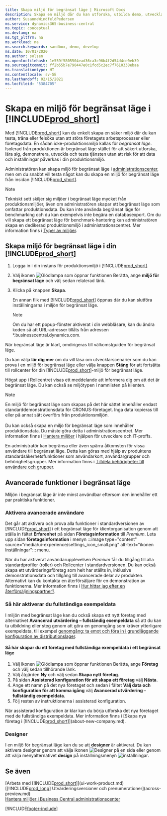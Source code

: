 ```yaml
---
title: Skapa miljö för begränsat läge | Microsoft Docs
description: Skapa en miljö där du kan utforska, utbilda demo, utveckla och prova.
author: SusanneWindfeldPedersen
ms.service: dynamics365-business-central
ms.topic: conceptual
ms.devlang: na
ms.tgt_pltfrm: na
ms.workload: na
ms.search.keywords: sandbox, demo, develop
ms.date: 10/01/2020
ms.author: solsen
ms.openlocfilehash: 1e559f5805504ead36ca3c96b4f2d54d4ce0eb39
ms.sourcegitcommit: ff2b55b7e790447e0c1fcd5c2ec7f7610338ebaa
ms.translationtype: HT
ms.contentlocale: sv-SE
ms.lasthandoff: 02/15/2021
ms.locfileid: "5384705"
---
```

# <a name="creating-a-sandbox-environment-in-prod_short"></a>Skapa en miljö för begränsat läge i [!INCLUDE[prod_short](includes/prod_short.md)]

Med [!INCLUDE[prod_short](includes/prod_short.md)] kan du enkelt skapa en säker miljö där du kan testa, träna eller felsöka utan att störa företagets arbetsprocesser eller företagsdata. En sådan icke-produktionsmiljö kallas för *begränsat läge*. Isolerad från produktionen är begränsat läge stället för att säkert utforska, lära sig, demonstrera, utveckla och testa tjänsten utan att risk för att data och inställningar påverkas i din produktionsmiljö.  

Administratören kan skapa miljö för begränsat läge i [administrationscenter](/dynamics365/business-central/dev-itpro/administration/tenant-admin-center-environments?toc=/dynamics365/business-central/toc.json), men om du snabbt vill testa något kan du skapa en miljö för begränsat läge från insidan [!INCLUDE[prod_short](includes/prod_short.md)].  

> [!NOTE]
> Tekniskt sett skiljer sig miljöer i begränsat läge mycket från produktionsmiljöer, även om administratören skapar ett begränsat läge som omfattar produktionsdata. Du kan inte använda begränsat läge för benchmarking och du kan exempelvis inte begära en databasexport. Om du vill skapa ett begränsat läge för benchmark-hantering kan administratören skapa en dedikerad produktionsmiljö i administrationscentret. Mer information finns i [Typer av miljöer](/dynamics365/business-central/dev-itpro/administration/tenant-admin-center-environments#types-of-environments).

## <a name="to-create-a-sandbox-environment-in-your-prod_short"></a>Skapa miljö för begränsat läge i din [!INCLUDE[prod_short](includes/prod_short.md)]

1. Logga in i din instans för produktionsmiljö i [!INCLUDE[prod_short](includes/prod_short.md)].

2. Välj ikonen ![Glödlampa som öppnar funktionen Berätta](media/ui-search/search_small.png "Berätta vad du vill göra"), ange **miljö för begränsat läge** och välj sedan relaterad länk.
    <!-- ![Sandbox Environment Setup](./media/across-sandbox/sandbox-environment-setup.png) -->
3. Klicka på knappen **Skapa**.  

    En annan flik med [!INCLUDE[prod_short](includes/prod_short.md)] öppnas där du kan slutföra inställningarna i miljön för begränsat läge.

    > [!NOTE]  
    >  Om du har ett popup-fönster aktiverat i din webbläsare, kan du ändra koden så att URL-adresser tillåts från adressen *.businesscentral.dynamics.com.

När begränsat läge är klart, omdirigeras till välkomstguiden för begränsat läge.
<!-- ![Sandbox Welcome Wizard](./media/across-sandbox/sandbox-wizard.png) -->

Du kan välja **lär dig mer** om du vill läsa om utvecklarscenarier som du kan prova i en miljö för begränsat läge eller välja knappen **Stäng** för att fortsätta till rollcenter för din [!INCLUDE[prod_short](includes/prod_short.md)]-miljö för begränsat läge.

Högst upp i Rollcentret visas ett meddelande att informera dig om att det är begränsat läge. Du kan också se miljötypen i namnlisten på klienten.
    <!-- ![Sandbox RoleCenter Notification](./media/across-sandbox/sandbox-rolecenter-notification.png) -->

> [!NOTE]
> En miljö för begränsat läge som skapas på det här sättet innehåller endast standarddemonstrationsdata för CRONUS-företaget. Inga data kopieras till eller på annat sätt överförs från produktionsmiljön.<br /><br />
> Du kan också skapa en miljö för begränsat läge som innehåller produktionsdata. Du måste göra detta i administrationscentret. Mer information finns i [Hantera miljöer](/dynamics365/business-central/dev-itpro/administration/tenant-admin-center-environments) i hjälpen för utvecklare och IT-proffs.  

<!--To switch between your production and sandbox environments, you can use the Business Central app launcher.
    ![Sandbox Dynamics365 Menu](./media/across-sandbox/sandbox-dynamics365-menu.png) -->

En administratör kan begränsa eller även spärra åtkomsten för vissa användare till begränsat läge. Detta kan göras med hjälp av produktens standardsäkerhetsfunktioner som användarkort, användargrupper och behörighetsgrupper. Mer information finns i [Tilldela behörigheter till användare och grupper](ui-define-granular-permissions.md).  

<!-- ![Sandbox Permission Sets](./media/across-sandbox/sandbox-permission-sets.png) -->

## <a name="advanced-functionality-in-the-sandbox-environment"></a>Avancerade funktioner i begränsat läge

Miljön i begränsat läge är inte minst användbar eftersom den innehåller ett par praktiska funktioner.

### <a name="to-enable-the-advanced-user-experience"></a>Aktivera avancerade användare

Det går att aktivera och prova alla funktioner i standardversionen av [!INCLUDE[prod_short](includes/prod_short.md)]  i ett begränsat läge för klientorganisation genom att ställa in fältet **Erfarenhet** på sidan **Företagsinformation** till *Premium*. Leta upp sidan **företagsinformation** i menyn :::image type="content" source="media/ui-experience/settings_icon_small.png" alt-text="ikonen Inställningar"::: menu.  

När du har aktiverat användarupplevelsen *Premium* får du tillgång till alla standardprofiler (roller) och Rollcenter i standardversionen. Du kan också skapa ett utvärderingsföretag som helt har ställts in, inklusive demonstrationsdata och tillgång till avancerade delar av produkten. Alternativt kan du kontakta en återförsäljare för en demonstration av funktionerna. Mer information finns i [Hur hittar jag efter en återförsäljningspartner?](across-faq.md#findpartner).  

### <a name="to-enable-complete-sample-data"></a>Så här aktiverar du fullständiga exempeldata

I miljön med begränsat läge kan du också skapa ett nytt företag med alternativet **Avancerad utvärdering – fullständig exempeldata** så att du kan ta utbildning eller steg genom att göra en genomgång som kräver ytterligare exempeldata, till exempel [genomgång: ta emot och föra in i grundläggande konfiguration av distributionslager](walkthrough-receiving-and-putting-away-in-basic-warehousing.md).  

#### <a name="to-create-a-company-with-complete-sample-data-in-a-sandbox"></a>Så här skapar du ett företag med fullständiga exempeldata i ett begränsat läge

1. Välj ikonen ![Glödlampa som öppnar funktionen Berätta](media/ui-search/search_small.png "Berätta vad du vill göra"), ange **Företag** och välj sedan tillhörande länk.  
2. Välj åtgärden **Ny** och välj sedan **Skapa nytt företag**.  
3. På sidan **Assisterad konfiguration för att skapa ett företag** välj **Nästa**.  
4. Ange ett namn på det nya företaget och sedan i fältet **Välj data och konfiguration för att komma igång** välj **Avancerad utvärdering – fullständig exempeldata**.  
5. Följ resten av instruktionerna i assisterad konfiguration.  

När assisterad konfiguration är klar kan du börja utforska det nya företaget med de fullständiga exempeldata. Mer information finns i [Skapa nya företag i [!INCLUDE[prod_short](includes/prod_short.md)]](about-new-company.md).  

### <a name="designer"></a>Designer

I en miljö för begränsat läge kan du se att **designer** är aktiverat. Du kan aktivera designer genom att välja ikonen ![Designer](./media/across-sandbox/sandbox-inclient-design-icon.png) på en sida eller genom att välja menyalternativet **design** på inställningsmenyn ![inställningar](media/ui-experience/settings_icon_small.png).

<!-- ![In-client Designer](./media/across-sandbox/sandbox-inclient-designer.png) -->

## <a name="see-also"></a>Se även

[Arbeta med [!INCLUDE[prod_short](includes/prod_short.md)]](ui-work-product.md)  
[[!INCLUDE[prod_long](includes/prod_long.md)] Utvärderingsversioner och prenumerationer](across-preview.md)  
[Hantera miljöer i Business Central administrationscenter](/dynamics365/business-central/dev-itpro/administration/tenant-admin-center-environments)  


[!INCLUDE[footer-include](includes/footer-banner.md)]